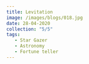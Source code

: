 ```yaml
---
title: Levitation
image: /images/blogs/018.jpg
date: 28-04-2020
collection: "5/5"
tags:
   - Star Gazer
   - Astronomy 
   - Fortune teller
---
```

